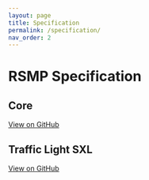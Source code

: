 ```yaml
---
layout: page
title: Specification
permalink: /specification/
nav_order: 2
---
```


# RSMP Specification

## Core
[View on GitHub](https://github.com/rsmp-nordic/rsmp_core)

## Traffic Light SXL
[View on GitHub](https://github.com/rsmp-nordic/rsmp_sxl_traffic_lights)
